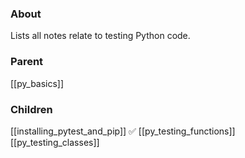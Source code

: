 ### About
Lists all notes relate to testing Python code.

### Parent
[[py_basics]]

### Children
[[installing_pytest_and_pip]] ✅
[[py_testing_functions]]
[[py_testing_classes]]